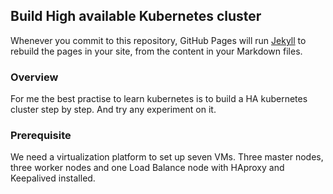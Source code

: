 ## Build High available Kubernetes cluster

Whenever you commit to this repository, GitHub Pages will run [Jekyll](https://jekyllrb.com/) to rebuild the pages in your site, from the content in your Markdown files.

### Overview

For me the best practise to learn kubernetes is to build a HA kubernetes cluster step by step. And try any experiment on it.

### Prerequisite

We need a virtualization platform to set up seven VMs. Three master nodes, three worker nodes and one Load Balance node with
HAproxy and Keepalived installed.
